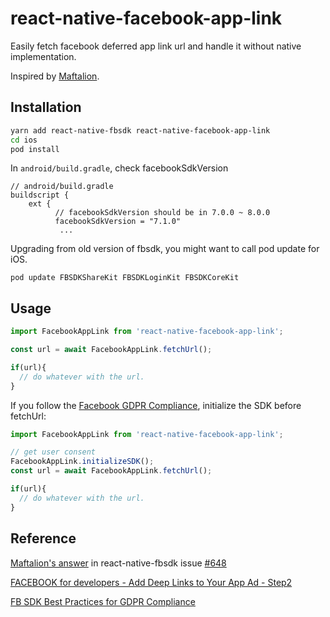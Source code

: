 # react-native-facebook-app-link
Easily fetch facebook deferred app link url and handle it without native implementation.

Inspired by [Maftalion](https://github.com/facebook/react-native-fbsdk/issues/648#issuecomment-694480302).

## Installation

```bash
yarn add react-native-fbsdk react-native-facebook-app-link
cd ios
pod install
```
In ```android/build.gradle```, check facebookSdkVersion
```
// android/build.gradle
buildscript {
    ext {
          // facebookSdkVersion should be in 7.0.0 ~ 8.0.0
          facebookSdkVersion = "7.1.0"
           ...
```
Upgrading from old version of fbsdk, you might want to call pod update for iOS.
```
pod update FBSDKShareKit FBSDKLoginKit FBSDKCoreKit
```

## Usage

```javascript
import FacebookAppLink from 'react-native-facebook-app-link';

const url = await FacebookAppLink.fetchUrl();

if(url){
  // do whatever with the url.
}
```

If you follow the [Facebook GDPR Compliance](https://developers.facebook.com/docs/app-events/gdpr-compliance/), initialize the SDK before fetchUrl:

```javascript
import FacebookAppLink from 'react-native-facebook-app-link';

// get user consent
FacebookAppLink.initializeSDK();
const url = await FacebookAppLink.fetchUrl();

if(url){
  // do whatever with the url.
}
```

## Reference

[Maftalion's answer](https://github.com/facebook/react-native-fbsdk/issues/648#issuecomment-694480302) in react-native-fbsdk issue [#648](https://github.com/facebook/react-native-fbsdk/issues/648)

[FACEBOOK for developers - Add Deep Links to Your App Ad - Step2](https://developers.facebook.com/docs/app-ads/deep-linking)

[FB SDK Best Practices for GDPR Compliance](https://developers.facebook.com/docs/app-events/gdpr-compliance/)
